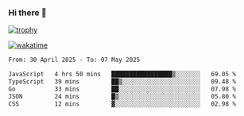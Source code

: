 ### Hi there 👋

[![trophy](https://github-profile-trophy.vercel.app/?username=cxnky&theme=dracula)](https://github.com/ryo-ma/github-profile-trophy)

[![wakatime](https://wakatime.com/badge/user/1c39c599-5497-41b9-a5be-2c4676e7fd23.svg)](https://wakatime.com/@1c39c599-5497-41b9-a5be-2c4676e7fd23)
<!--START_SECTION:waka-->

```txt
From: 30 April 2025 - To: 07 May 2025

JavaScript   4 hrs 50 mins   █████████████████▒░░░░░░░   69.05 %
TypeScript   39 mins         ██▒░░░░░░░░░░░░░░░░░░░░░░   09.48 %
Go           33 mins         ██░░░░░░░░░░░░░░░░░░░░░░░   07.98 %
JSON         24 mins         █▒░░░░░░░░░░░░░░░░░░░░░░░   05.80 %
CSS          12 mins         ▓░░░░░░░░░░░░░░░░░░░░░░░░   02.98 %
```

<!--END_SECTION:waka-->

